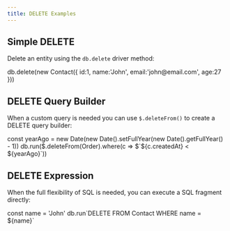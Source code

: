 ```yaml
---
title: DELETE Examples
---
```


## Simple DELETE

Delete an entity using the `db.delete` driver method:

<live-preview>
db.delete(new Contact({ id:1, name:'John', email:'john@email.com', age:27 }))
</live-preview>

## DELETE Query Builder
    
When a custom query is needed you can use `$.deleteFrom()` to create a DELETE query builder:

<live-preview>
const yearAgo = new Date(new Date().setFullYear(new Date().getFullYear() - 1))
db.run($.deleteFrom(Order).where(c => $`${c.createdAt} < ${yearAgo}`))
</live-preview>

## DELETE Expression

When the full flexibility of SQL is needed, you can execute a SQL fragment directly:

<live-preview>
const name = 'John'
db.run`DELETE FROM Contact WHERE name = ${name}`
</live-preview>